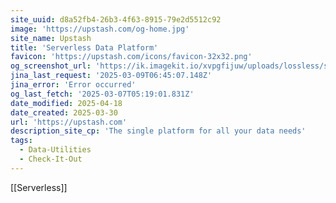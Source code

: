 ```yaml
---
site_uuid: d8a52fb4-26b3-4f63-8915-79e2d5512c92
image: 'https://upstash.com/og-home.jpg'
site_name: Upstash
title: 'Serverless Data Platform'
favicon: 'https://upstash.com/icons/favicon-32x32.png'
og_screenshot_url: 'https://ik.imagekit.io/xvpgfijuw/uploads/lossless/screenshots/20250527_Upstash_og_screenshot.jpeg'
jina_last_request: '2025-03-09T06:45:07.148Z'
jina_error: 'Error occurred'
og_last_fetch: '2025-03-07T05:19:01.831Z'
date_modified: 2025-04-18
date_created: 2025-03-30
url: 'https://upstash.com'
description_site_cp: 'The single platform for all your data needs'
tags:
  - Data-Utilities
  - Check-It-Out
---
```


[[Serverless]]
